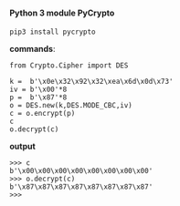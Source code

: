#### Python 3 module PyCrypto

```
pip3 install pycrypto
```

**commands**:

```
from Crypto.Cipher import DES

k =  b'\x0e\x32\x92\x32\xea\x6d\x0d\x73'
iv = b'\x00'*8
p =  b'\x87'*8
o = DES.new(k,DES.MODE_CBC,iv)
c = o.encrypt(p)
c
o.decrypt(c)
```

**output**

```
>>> c
b'\x00\x00\x00\x00\x00\x00\x00\x00'
>>> o.decrypt(c)
b'\x87\x87\x87\x87\x87\x87\x87\x87'
>>>
```

